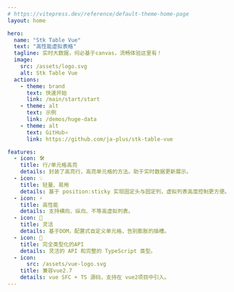 ```yaml
---
# https://vitepress.dev/reference/default-theme-home-page
layout: home

hero:
  name: "Stk Table Vue"
  text: "高性能虚拟表格"
  tagline: 实时大数据，何必基于canvas，流畅体验这里有！
  image:
    src: /assets/logo.svg
    alt: Stk Table Vue
  actions:
    - theme: brand
      text: 快速开始
      link: /main/start/start
    - theme: alt
      text: 示例
      link: /demos/huge-data
    - theme: alt
      text: GitHub⭐
      link: https://github.com/ja-plus/stk-table-vue

features:
  - icon: 🛠️
    title: 行/单元格高亮
    details: 封装了高亮行，高亮单元格的方法。助于实时数据更新展示。
  - icon: 💡
    title: 轻量、易用
    details: 基于 position:sticky 实现固定头与固定列，虚拟列表高度控制更方便。
  - icon: ⚡️
    title: 高性能
    details: 支持横向、纵向、不等高虚拟列表。
  - icon: 🔩
    title: 灵活
    details: 基于DOM，配置式自定义单元格，告别膨胀的插槽。
  - icon: 🔑
    title: 完全类型化的API
    details: 灵活的 API 和完整的 TypeScript 类型。
  - icon: 
      src: /assets/vue-logo.svg
    title: 兼容vue2.7
    details: vue SFC + TS 源码，支持在 vue2项目中引入。
---
```



